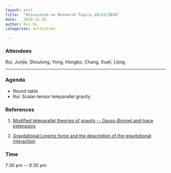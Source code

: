 ```yaml
---
layout: post
title:  "Discussion on Research Topics 24/12/2020"
date:   2020-12-24
author: Rui Xu
categories: activities

---
```



### Attendees

Rui, Junjie, Shoulong, Yong, Hongbo, Chang, Xueli, Lijing

---



### Agenda

- Round table
- Rui: Scalar-tensor teleparallel gravity


### References
1. [Modified teleparallel theories of gravity -- Gauss-Bonnet and trace extensions](https://arxiv.org/abs/1606.05557)

2. [Gravitational Lorentz force and the description of the gravitational interaction](https://arxiv.org/abs/gr-qc/9703059)






### Time

7:30 pm -- 9:30 pm
